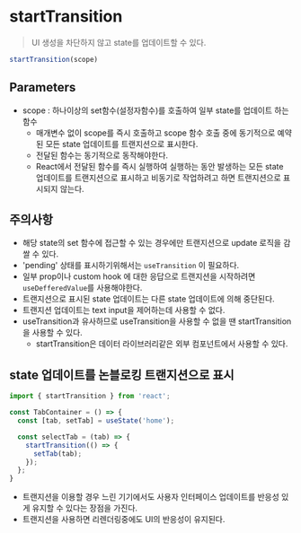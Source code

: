 # startTransition
> UI 생성을 차단하지 않고 state를 업데이트할 수 있다.

```js
startTransition(scope)
```

<!-- startTransition 함수를 사용하면 state 업데이트를 트랜지션으로 표시할 수 있다 ? 모르겠따 동영상 보고 다시 정리할 것.-->


## Parameters

- scope : 하나이상의 set함수(설정자함수)를 호출하여 일부 state를 업데이트 하는 함수
  - 매개변수 없이 scope를 즉시 호출하고 scope 함수 호출 중에 동기적으로 예약된 모든 state 업데이트를 트랜지션으로 표시한다.
  - 전달된 함수는 동기적으로 동작해야한다.
  - React에서 전달된 함수를 즉시 실행하여 실행하는 동안 발생하는 모든 state 업데이트를 트랜지션으로 표시하고 비동기로 작업하려고 하면 트랜지션으로 표시되지 않는다.


## 주의사항

- 해당 state의 set 함수에 접근할 수 있는 경우에만 트랜지션으로 update 로직을 감쌀 수 있다.
- 'pending' 상태를 표시하기위해서는 `useTransition` 이 필요하다.
- 일부 prop이나 custom hook 에 대한 응답으로 트랜지션을 시작하려면 `useDefferedValue`를 사용해야한다.
- 트랜지션으로 표시된 state 업데이트는 다른 state 업데이트에 의해 중단된다.
- 트랜지션 업데이트는 text input을 제어하는데 사용할 수 없다.
- useTransition과 유사하므로 useTransition을 사용할 수 없을 땐 startTransition을 사용할 수 있다.
  - startTransition은 데이터 라이브러리같은 외부 컴포넌트에서 사용할 수 있다.


## state 업데이트를 논블로킹 트랜지션으로 표시


```js
import { startTransition } from 'react';

const TabContainer = () => {
  const [tab, setTab] = useState('home');

  const selectTab = (tab) => {
    startTransition(() => {
      setTab(tab);
    });
  };
}
```
- 트랜지션을 이용할 경우 느린 기기에서도 사용자 인터페이스 업데이트를 반응성 있게 유지할 수 있다는 장점을 가진다.
- 트랜지션을 사용하면 리렌더링중에도 UI의 반응성이 유지된다.
